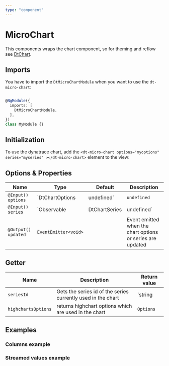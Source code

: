 ```yaml
---
type: "component"
---
```


# MicroChart

<docs-source-example example="MicroChartDefaultExampleComponent" fullwidth="true"></docs-source-example>

This components wraps the chart component, so for theming and reflow see [DtChart](../chart).

## Imports

You have to import the `DtMicroChartModule` when you want to use the `dt-micro-chart`:

```typescript

@NgModule({
  imports: [
    DtMicroChartModule,
  ],
})
class MyModule {}

```

## Initialization

To use the dynatrace chart, add the `<dt-micro-chart options="myoptions" series="myseries" ></dt-micro-chart>` element to the view:

## Options & Properties

| Name | Type | Default | Description |
| --- | --- | --- | --- |
| `@Input() options` | `DtChartOptions | undefined` | `undefined` | Sets options for the chart. DtChartOptions extends from Highcharts.Options, but removes the series property. The series property is passed as it's own input |
| `@Input() series` | `Observable<DtChartSeries> | DtChartSeries | undefined` | `undefined` | Sets the series of the chart. The type can either be a stream of series data for continues updates or a static array. |
| `@Output() updated` | `EventEmitter<void>` | | Event emitted when the chart options or series are updated |

## Getter

| Name | Description | Return value |
| --- | --- | --- |
| `seriesId` | Gets the series id of the series currently used in the chart | `string | undefined` |
| `highchartsOptions` | returns highchart options which are used in the chart | `Options` |

## Examples

### Columns example

<docs-source-example example="MicroChartColumnsExampleComponent" fullwidth="true"></docs-source-example>

### Streamed values example

<docs-source-example example="MicroChartStreamExampleComponent" fullwidth="true"></docs-source-example>
